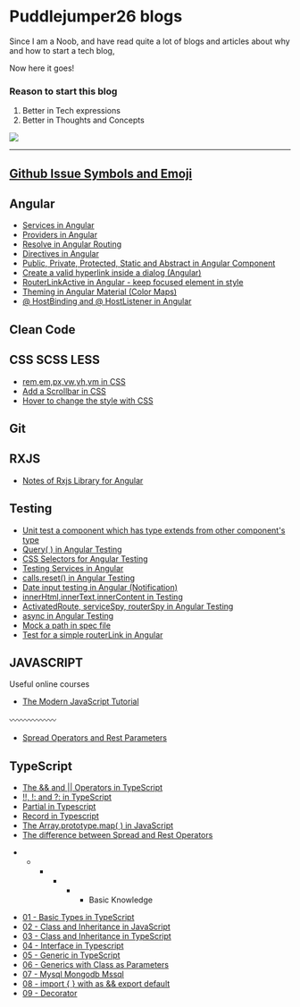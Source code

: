 # Puddlejumper26 blogs

Since I am a Noob, and have read quite a lot of blogs and articles about why and how to start a tech blog, 

Now here it goes!

### Reason to start this blog
1. Better in Tech expressions
2. Better in Thoughts and Concepts

<img src="https://user-images.githubusercontent.com/40550117/67723247-ba48d480-f9db-11e9-8d22-75fbb442a24a.jpg">

********************************************************************************

## <a href="https://github.com/puddlejumper26/blogs/issues/46">Github Issue Symbols and Emoji</a>

## Angular


- [Services in Angular](https://github.com/puddlejumper26/blogs/issues/13)
- [Providers in Angular](https://github.com/puddlejumper26/blogs/issues/14)
- [Resolve in Angular Routing](https://github.com/puddlejumper26/blogs/issues/16)
- [Directives in Angular](https://github.com/puddlejumper26/blogs/issues/48)
- [Public, Private, Protected, Static and Abstract in Angular Component](https://github.com/puddlejumper26/blogs/issues/7)
- [Create a valid hyperlink inside a dialog (Angular)](https://github.com/puddlejumper26/blogs/issues/30)
- [RouterLinkActive in Angular - keep focused element in style](https://github.com/puddlejumper26/blogs/issues/42)
- [Theming in Angular Material (Color Maps)](https://github.com/puddlejumper26/blogs/issues/47)
- [ @ HostBinding and @ HostListener in Angular](https://github.com/puddlejumper26/blogs/issues/10)



## Clean Code


## CSS SCSS LESS
*   [rem,em,px,vw,vh,vm in CSS](https://github.com/puddlejumper26/blogs/issues/26)
*   [Add a Scrollbar in CSS](https://github.com/puddlejumper26/blogs/issues/28)
*   [Hover to change the style with CSS](https://github.com/puddlejumper26/blogs/issues/32)


## Git



## RXJS
*   [Notes of Rxjs Library for Angular](https://github.com/puddlejumper26/blogs/issues/12)


## Testing
*   [Unit test a component which has type extends from other component's type](https://github.com/puddlejumper26/blogs/issues/3)
[](https://github.com/puddlejumper26/blogs/issues/3)
*   [](https://github.com/puddlejumper26/blogs/issues/3)[Query( ) in Angular Testing](https://github.com/puddlejumper26/blogs/issues/11)
*   [CSS Selectors for Angular Testing](https://github.com/puddlejumper26/blogs/issues/4)
[](https://github.com/puddlejumper26/blogs/issues/4)
*   [](https://github.com/puddlejumper26/blogs/issues/4)[Testing Services in Angular](https://github.com/puddlejumper26/blogs/issues/15)
*   [calls.reset() in Angular Testing](https://github.com/puddlejumper26/blogs/issues/22)
*   [Date input testing in Angular (Notification)](https://github.com/puddlejumper26/blogs/issues/31)
*   [innerHtml,innerText,innerContent in Testing](https://github.com/puddlejumper26/blogs/issues/34)
*   [ActivatedRoute, serviceSpy, routerSpy in Angular Testing](https://github.com/puddlejumper26/blogs/issues/35)
*   [async in Angular Testing](https://github.com/puddlejumper26/blogs/issues/39)
*   [Mock a path in spec file](https://github.com/puddlejumper26/blogs/issues/45)
*   [Test for a simple routerLink in Angular](https://github.com/puddlejumper26/blogs/issues/51)

## JAVASCRIPT

Useful online courses
- <a href="https://javascript.info/">The Modern JavaScript Tutorial</a>


:wavy_dash::wavy_dash::wavy_dash::wavy_dash::wavy_dash::wavy_dash:

<ul>
  <li><a href="https://github.com/puddlejumper26/blogs/issues/38">Spread Operators and Rest Parameters</a></li>
  
</ul>

## TypeScript
*   [The && and || Operators in TypeScript](https://github.com/puddlejumper26/blogs/issues/1)
[](https://github.com/puddlejumper26/blogs/issues/1)
*   [](https://github.com/puddlejumper26/blogs/issues/1)[!!, !: and ?: in TypeScript](https://github.com/puddlejumper26/blogs/issues/8)
*   [Partial in Typescript](https://github.com/puddlejumper26/blogs/issues/17)
*   [Record in Typescript](https://github.com/puddlejumper26/blogs/issues/18)
*   [The Array.prototype.map( ) in JavaScript](https://github.com/puddlejumper26/blogs/issues/2)
[](https://github.com/puddlejumper26/blogs/issues/2)
*   [](https://github.com/puddlejumper26/blogs/issues/2)[The difference between Spread and Rest Operators](https://github.com/puddlejumper26/blogs/issues/38)

- - - - - - Basic Knowledge

*   [01 - Basic Types in TypeScript](https://github.com/puddlejumper26/blogs/issues/19)
[](https://github.com/puddlejumper26/blogs/issues/19)
*   [](https://github.com/puddlejumper26/blogs/issues/19)[02 - Class and Inheritance in JavaScript](https://github.com/puddlejumper26/blogs/issues/23)
[](https://github.com/puddlejumper26/blogs/issues/23)
*   [](https://github.com/puddlejumper26/blogs/issues/23)[03 - Class and Inheritance in TypeScript](https://github.com/puddlejumper26/blogs/issues/24)
[](https://github.com/puddlejumper26/blogs/issues/24)
*   [](https://github.com/puddlejumper26/blogs/issues/24)[04 - Interface in Typescript](https://github.com/puddlejumper26/blogs/issues/25)
[](https://github.com/puddlejumper26/blogs/issues/25)
*   [](https://github.com/puddlejumper26/blogs/issues/25)[05 - Generic in TypeScript](https://github.com/puddlejumper26/blogs/issues/27)
[](https://github.com/puddlejumper26/blogs/issues/27)
*   [](https://github.com/puddlejumper26/blogs/issues/27)[06 - Generics with Class as Parameters](https://github.com/puddlejumper26/blogs/issues/29)
[](https://github.com/puddlejumper26/blogs/issues/29)
*   [](https://github.com/puddlejumper26/blogs/issues/29)[07 - Mysql Mongodb Mssql](https://github.com/puddlejumper26/blogs/issues/36)
[](https://github.com/puddlejumper26/blogs/issues/36)
*   [](https://github.com/puddlejumper26/blogs/issues/36)[08 - import { } with as && export default](https://github.com/puddlejumper26/blogs/issues/37)
[](https://github.com/puddlejumper26/blogs/issues/37)
*   [](https://github.com/puddlejumper26/blogs/issues/37)[09 - Decorator](https://github.com/puddlejumper26/blogs/issues/43)
[](https://github.com/puddlejumper26/blogs/issues/43)


